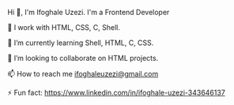Hi 👋, I'm Ifoghale Uzezi. 
I'm a Frontend Developer


🔭 I work with HTML, CSS, C, Shell. 

🌱 I’m currently learning Shell, HTML, C, CSS. 

👯 I’m looking to collaborate on HTML projects. 

📫 How to reach me ifoghaleuzezi@gmail.com

⚡ Fun fact: https://www.linkedin.com/in/ifoghale-uzezi-343646137



